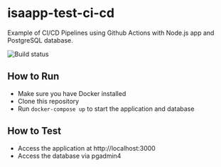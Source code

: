 # isaapp-test-ci-cd

Example of CI/CD Pipelines using Github Actions with Node.js app and PostgreSQL database.

![Build status](https://github.com/isaanggi/isaapp-test-ci-cd/actions/workflows/main.yml/badge.svg)

## How to Run

- Make sure you have Docker installed
- Clone this repository
- Run `docker-compose up` to start the application and database

## How to Test

- Access the application at http://localhost:3000
- Access the database via pgadmin4